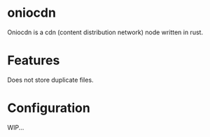 # oniocdn
Oniocdn is a cdn (content distribution network) node written in rust.

# Features
Does not store duplicate files.

# Configuration
WIP...
